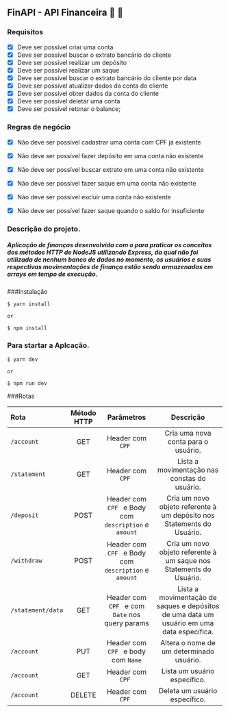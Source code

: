 ## FinAPI - API Financeira 🚀 💸

### Requisitos

 - [x] Deve ser possível criar uma conta
 - [x] Deve ser possível buscar o extrato bancário do cliente
 - [x] Deve ser possível realizar um depósito
 - [x] Deve ser possível realizar um saque
 - [x] Deve ser possível buscar o extrato bancário do cliente por data
 - [x] Deve ser possível atualizar dados da conta do cliente
 - [x] Deve ser possível obter dados da conta do cliente
 - [x] Deve ser possível deletar uma conta
 - [x] Deve ser possível retonar o balance;

### Regras de negócio

 - [x] Não deve ser possível cadastrar uma conta com CPF já existente
 - [x] Não deve ser possível fazer depósito em uma conta não existente
 - [x] Não deve ser possível buscar extrato em uma conta não existente
 - [x] Não deve ser possível fazer saque em uma conta não existente
 - [x] Não deve ser possível excluir uma conta não existente
 - [x] Não deve ser possível fazer saque quando o saldo for insuficiente
 
 
 ### Descrição do projeto.
 
 ##### Aplicação de finanças desenvolvida  com o para praticar os conceitos dos métodos HTTP de NodeJS utilizando Express, da qual não foi utilizada de nenhum banco de dados no momento, os usuários e suas respectivas movimentações de finança estão sendo armazenadas em arrays em tempo de execução.
 
 ###Instalação
 
 ```
 $ yarn install
 
 or
 
$ npm install

```

### Para startar a Aplcação.

 ```
 $ yarn dev
 
 or
 
$ npm run dev

```

###Rotas

|Rota  | Método HTTP | Parâmetros | Descrição
|:---|:---:|:---:|:---:|
|`/account` | GET | Header com `CPF `| Cria uma nova conta para o usuário.
|`/statement` | GET | Header com `CPF ` | Lista a movimentação nas constas do usuário.
|`/deposit` | POST | Header com `CPF `  e Body com `description` e `amount`| Cria um novo objeto referente à um depósito nos Statements do Usuário.
|`/withdraw` | POST | Header com `CPF `  e Body com `description` e `amount`| Cria um novo objeto referente à um saque nos Statements do Usuário.
|`/statement/data` | GET | Header com `CPF `  e  com `Date`  nos query params | Lista a movimentação de saques e depósitos de uma data um usuário em uma data específica.
|`/account` | PUT | Header com `CPF `  e  body com `Name`  | Altera o nome de um determinado usuário.
|`/account` | GET | Header com `CPF ` | Lista um usuário específico.
|`/account` | DELETE | Header com `CPF ` | Deleta um usuário específico.



